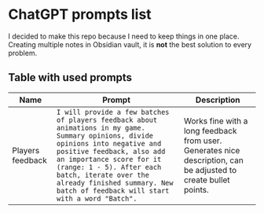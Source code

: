 # ChatGPT prompts list

I decided to make this repo because I need to keep things in one place. Creating multiple notes in Obsidian vault, it is **not** the best solution to every problem.



## Table with used prompts

| Name             | Prompt                                                       | Description                                                  |
| ---------------- | ------------------------------------------------------------ | ------------------------------------------------------------ |
| Players feedback | `I will provide a few batches of players feedback about animations in my game. Summary opinions, divide opinions into negative and positive feedback, also add an importance score for it (range: 1 - 5). After each batch, iterate over the already finished summary. New batch of feedback will start with a word "Batch".` | Works fine with a long feedback from user. Generates nice description, can be adjusted to create bullet points. |

